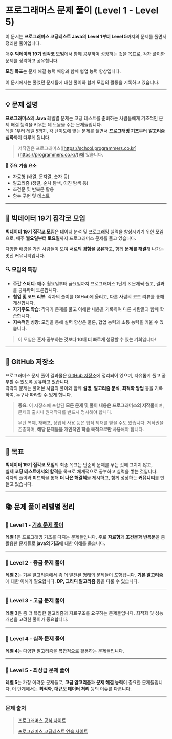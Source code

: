 # 프로그래머스 문제 풀이 (Level 1 - Level 5)

이 문서는 **프로그래머스 코딩테스트 Java**의 **Level 1부터 Level 5**까지의 문제를 풀면서 정리한 풀이입니다.  

매주 **빅데이터 19기 집각코 모임**에서 함께 공부하며 성장하는 것을 목표로, 각자 풀이한 문제를 정리하고 공유합니다.  

**모임 목표**는 문제 해결 능력 배양과 함께 협업 능력 향상입니다.

이 문서에서는 풀었던 문제들에 대한 풀이와 함께 모임의 활동을 기록하고 있습니다.

---

## 💡 문제 설명

**프로그래머스**의 **Java** 레벨별 문제는 코딩 테스트를 준비하는 사람들에게 기초적인 문제 해결 능력을 키우는 데 도움을 주는 문제들입니다.  
레벨 1부터 레벨 5까지, 각 난이도에 맞는 문제를 풀면서 **프로그래밍 기초**부터 **알고리즘 심화**까지 다루게 됩니다.

> 저작권은 프로그래머스([https://school.programmers.co.kr](https://programmers.co.kr/))에 있습니다.

🚀 **주요 기술 요소**:
- 자료형 (배열, 문자열, 숫자 등)
- 알고리즘 (정렬, 순차 탐색, 이진 탐색 등)
- 조건문 및 반복문 활용
- 함수 구현 및 테스트

---

## 🤖 빅데이터 19기 집각코 모임

**빅데이터 19기 집각코 모임**은 데이터 분석 및 프로그래밍 실력을 향상시키기 위한 모임으로, 매주 **월요일부터 토요일**까지 프로그래머스 문제를 풀고 있습니다.  

다양한 배경을 가진 사람들이 모여 **서로의 경험을 공유**하고, 함께 **문제를 해결**해 나가는 멋진 커뮤니티입니다.

### 🔍 모임의 특징
- **주간 스터디**: 매주 월요일부터 금요일까지 프로그래머스 1단계 3 문제씩 풀고, 결과를 공유하며 토론합니다.
- **협업 및 코드 리뷰**: 각자의 풀이를 GitHub에 올리고, 다른 사람의 코드 리뷰를 통해 개선합니다.
- **자기주도 학습**: 각자가 문제를 풀고 이해한 내용을 기록하여 다른 사람들과 함께 학습합니다.
- **지속적인 성장**: 모임을 통해 실력 향상은 물론, 협업 능력과 소통 능력을 키울 수 있습니다.

> 이 모임은 **혼자 공부하는 것보다 10배 더 빠르게 성장할 수 있는 기회**입니다!

---

## 📂 GitHub 저장소

프로그래머스 문제 풀이 결과물은 [GitHub 저장소](https://github.com/sw-dreamer/programmers.git)에 정리되어 있으며, 자유롭게 풀고 공부할 수 있도록 공유하고 있습니다.  
각각의 문제는 풀어본 사람의 풀이와 함께 **설명**, **알고리즘 분석**, **최적화 방법** 등을 기록하여, 누구나 따라할 수 있게 합니다.

  > **중요**: 이 저장소에 포함된 **모든 문제 및 풀이 내용은 프로그래머스의 저작물**이며, 문제의 출처나 원저작자를 반드시 명시해야 합니다.  
  >
  > 무단 복제, 재배포, 상업적 사용 등은 법적 제재를 받을 수도 있습니다. 저작권을 존중하며, **해당 문제들을 개인적인 학습 목적으로만 사용**해야 합니다.
---

## 🎯 목표

**빅데이터 19기 집각코 모임**의 최종 목표는 단순히 문제를 푸는 것에 그치지 않고,  
**실제 코딩 테스트에서의 합격**을 목표로 체계적으로 공부하고 실력을 쌓는 것입니다.  
각자의 풀이와 피드백을 통해 **더 나은 해결책**을 제시하고, 함께 성장하는 **커뮤니티**를 만들고 있습니다.

---

## 📚 문제 풀이 레벨별 정리

### **🔰 Level 1 - [기초 문제 풀이](https://github.com/sw-dreamer/programmers/tree/main/java/Level%201)**
**레벨 1**은 프로그래밍 기초를 다지는 문제들입니다. 주로 **자료형**과  **조건문과 반복문**을 좀 활용한 문제들로 **java의 기초**에 대한 이해를 돕습니다.

---

### **🔰 Level 2 - 중급 문제 풀이**
**레벨 2**는  기본 알고리즘에서 좀 더 발전된 형태의 문제들이 포함됩니다. **기본 알고리즘** 에 대한 이해가 필요합니다. **DP, 그리디 알고리즘** 등을 다룰 수 있습니다.

---

### **🔰 Level 3 - 고급 문제 풀이**
**레벨 3**은 좀 더 복잡한 알고리즘과 자료구조를 요구하는 문제들입니다. 최적화 및 성능 개선을 고려한 풀이가 중요합니다.

---

### **🔰 Level 4 - 심화 문제 풀이**
**레벨 4**는 다양한 알고리즘을 복합적으로 활용하는 문제들입니다. 

---

### **🔰 Level 5 - 최상급 문제 풀이**
**레벨 5**는 가장 어려운 문제들로, **고급 알고리즘**과 **문제 해결 능력**이 중요한 문제들입니다. 이 단계에서는 **최적화**, **대규모 데이터 처리** 등의 이슈를 다룹니다.

---

### 문제 출처
> [프로그래머스 공식 사이트](https://school.programmers.co.kr)
> 
> [프로그래머스 코딩테스트 연습 사이트](https://school.programmers.co.kr/learn/challenges?order=acceptance_desc&languages=java&page=1)
